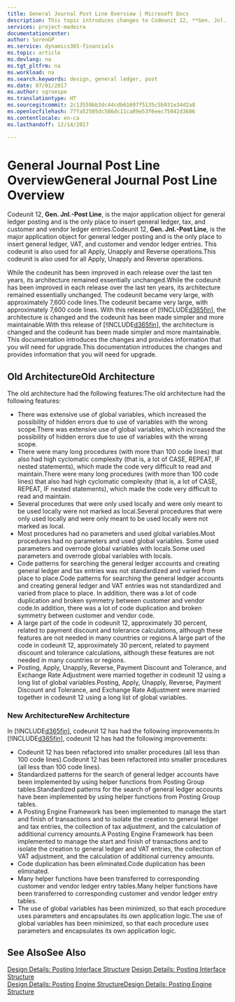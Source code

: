 ```yaml
---
title: General Journal Post Line Overview | Microsoft Docs
description: This topic introduces changes to Codeunit 12, **Gen. Jnl.-Post Line**, which is the major application object for general ledger posting and is the only place to insert general ledger, tax, and customer and vendor ledger entries.
services: project-madeira
documentationcenter: 
author: SorenGP
ms.service: dynamics365-financials
ms.topic: article
ms.devlang: na
ms.tgt_pltfrm: na
ms.workload: na
ms.search.keywords: design, general ledger, post
ms.date: 07/01/2017
ms.author: sgroespe
ms.translationtype: HT
ms.sourcegitcommit: 2c13559bb3dc44cdb61697f5135c5b931e34d2a8
ms.openlocfilehash: 77fa52505dc586dc11ca89e53f6eec75042d3606
ms.contentlocale: en-ca
ms.lasthandoff: 12/14/2017

---
```

# <a name="general-journal-post-line-overview"></a><span data-ttu-id="39cfe-103">General Journal Post Line Overview</span><span class="sxs-lookup"><span data-stu-id="39cfe-103">General Journal Post Line Overview</span></span>
<span data-ttu-id="39cfe-104">Codeunit 12, **Gen. Jnl.-Post Line**, is the major application object for general ledger posting and is the only place to insert general ledger, tax, and customer and vendor ledger entries.</span><span class="sxs-lookup"><span data-stu-id="39cfe-104">Codeunit 12, **Gen. Jnl.-Post Line**, is the major application object for general ledger posting and is the only place to insert general ledger, VAT, and customer and vendor ledger entries.</span></span> <span data-ttu-id="39cfe-105">This codeunit is also used for all Apply, Unapply and Reverse operations.</span><span class="sxs-lookup"><span data-stu-id="39cfe-105">This codeunit is also used for all Apply, Unapply and Reverse operations.</span></span>  
  
<span data-ttu-id="39cfe-106">While the codeunit has been improved in each release over the last ten years, its architecture remained essentially unchanged.</span><span class="sxs-lookup"><span data-stu-id="39cfe-106">While the codeunit has been improved in each release over the last ten years, its architecture remained essentially unchanged.</span></span> <span data-ttu-id="39cfe-107">The codeunit became very large, with approximately 7,600 code lines.</span><span class="sxs-lookup"><span data-stu-id="39cfe-107">The codeunit became very large, with approximately 7,600 code lines.</span></span> <span data-ttu-id="39cfe-108">With this release of [!INCLUDE[d365fin](includes/d365fin_md.md)], the architecture is changed and the codeunit has been made simpler and more maintainable.</span><span class="sxs-lookup"><span data-stu-id="39cfe-108">With this release of [!INCLUDE[d365fin](includes/d365fin_md.md)], the architecture is changed and the codeunit has been made simpler and more maintainable.</span></span> <span data-ttu-id="39cfe-109">This documentation introduces the changes and provides information that you will need for upgrade.</span><span class="sxs-lookup"><span data-stu-id="39cfe-109">This documentation introduces the changes and provides information that you will need for upgrade.</span></span>  
  
## <a name="old-architecture"></a><span data-ttu-id="39cfe-110">Old Architecture</span><span class="sxs-lookup"><span data-stu-id="39cfe-110">Old Architecture</span></span>  
<span data-ttu-id="39cfe-111">The old architecture had the following features:</span><span class="sxs-lookup"><span data-stu-id="39cfe-111">The old architecture had the following features:</span></span>  
  
* <span data-ttu-id="39cfe-112">There was extensive use of global variables, which increased the possibility of hidden errors due to use of variables with the wrong scope.</span><span class="sxs-lookup"><span data-stu-id="39cfe-112">There was extensive use of global variables, which increased the possibility of hidden errors due to use of variables with the wrong scope.</span></span>  
* <span data-ttu-id="39cfe-113">There were many long procedures (with more than 100 code lines) that also had high cyclomatic complexity (that is, a lot of CASE, REPEAT, IF nested statements), which made the code very difficult to read and maintain.</span><span class="sxs-lookup"><span data-stu-id="39cfe-113">There were many long procedures (with more than 100 code lines) that also had high cyclomatic complexity (that is, a lot of CASE, REPEAT, IF nested statements), which made the code very difficult to read and maintain.</span></span>  
* <span data-ttu-id="39cfe-114">Several procedures that were only used locally and were only meant to be used locally were not marked as local.</span><span class="sxs-lookup"><span data-stu-id="39cfe-114">Several procedures that were only used locally and were only meant to be used locally were not marked as local.</span></span>  
* <span data-ttu-id="39cfe-115">Most procedures had no parameters and used global variables.</span><span class="sxs-lookup"><span data-stu-id="39cfe-115">Most procedures had no parameters and used global variables.</span></span> <span data-ttu-id="39cfe-116">Some used parameters and overrode global variables with locals.</span><span class="sxs-lookup"><span data-stu-id="39cfe-116">Some used parameters and overrode global variables with locals.</span></span>  
* <span data-ttu-id="39cfe-117">Code patterns for searching the general ledger accounts and creating general ledger and tax entries was not standardized and varied from place to place.</span><span class="sxs-lookup"><span data-stu-id="39cfe-117">Code patterns for searching the general ledger accounts and creating general ledger and VAT entries was not standardized and varied from place to place.</span></span> <span data-ttu-id="39cfe-118">In addition, there was a lot of code duplication and broken symmetry between customer and vendor code.</span><span class="sxs-lookup"><span data-stu-id="39cfe-118">In addition, there was a lot of code duplication and broken symmetry between customer and vendor code.</span></span>  
* <span data-ttu-id="39cfe-119">A large part of the code in codeunit 12, approximately 30 percent, related to payment discount and tolerance calculations, although these features are not needed in many countries or regions.</span><span class="sxs-lookup"><span data-stu-id="39cfe-119">A large part of the code in codeunit 12, approximately 30 percent, related to payment discount and tolerance calculations, although these features are not needed in many countries or regions.</span></span>  
* <span data-ttu-id="39cfe-120">Posting, Apply, Unapply, Reverse, Payment Discount and Tolerance, and Exchange Rate Adjustment were married together in codeunit 12 using a long list of global variables.</span><span class="sxs-lookup"><span data-stu-id="39cfe-120">Posting, Apply, Unapply, Reverse, Payment Discount and Tolerance, and Exchange Rate Adjustment were married together in codeunit 12 using a long list of global variables.</span></span>  
  
### <a name="new-architecture"></a><span data-ttu-id="39cfe-121">New Architecture</span><span class="sxs-lookup"><span data-stu-id="39cfe-121">New Architecture</span></span>  
<span data-ttu-id="39cfe-122">In [!INCLUDE[d365fin](includes/d365fin_md.md)], codeunit 12 has had the following improvements:</span><span class="sxs-lookup"><span data-stu-id="39cfe-122">In [!INCLUDE[d365fin](includes/d365fin_md.md)], codeunit 12 has had the following improvements:</span></span>  
  
* <span data-ttu-id="39cfe-123">Codeunit 12 has been refactored into smaller procedures (all less than 100 code lines).</span><span class="sxs-lookup"><span data-stu-id="39cfe-123">Codeunit 12 has been refactored into smaller procedures (all less than 100 code lines).</span></span>  
* <span data-ttu-id="39cfe-124">Standardized patterns for the search of general ledger accounts have been implemented by using helper functions from Posting Group tables.</span><span class="sxs-lookup"><span data-stu-id="39cfe-124">Standardized patterns for the search of general ledger accounts have been implemented by using helper functions from Posting Group tables.</span></span>  
* <span data-ttu-id="39cfe-125">A Posting Engine Framework has been implemented to manage the start and finish of transactions and to isolate the creation to general ledger and tax entries, the collection of tax adjustment, and the calculation of additional currency amounts.</span><span class="sxs-lookup"><span data-stu-id="39cfe-125">A Posting Engine Framework has been implemented to manage the start and finish of transactions and to isolate the creation to general ledger and VAT entries, the collection of VAT adjustment, and the calculation of additional currency amounts.</span></span>  
* <span data-ttu-id="39cfe-126">Code duplication has been eliminated.</span><span class="sxs-lookup"><span data-stu-id="39cfe-126">Code duplication has been eliminated.</span></span>  
* <span data-ttu-id="39cfe-127">Many helper functions have been transferred to corresponding customer and vendor ledger entry tables.</span><span class="sxs-lookup"><span data-stu-id="39cfe-127">Many helper functions have been transferred to corresponding customer and vendor ledger entry tables.</span></span>  
* <span data-ttu-id="39cfe-128">The use of global variables has been minimized, so that each procedure uses parameters and encapsulates its own application logic.</span><span class="sxs-lookup"><span data-stu-id="39cfe-128">The use of global variables has been minimized, so that each procedure uses parameters and encapsulates its own application logic.</span></span>  
  
## <a name="see-also"></a><span data-ttu-id="39cfe-129">See Also</span><span class="sxs-lookup"><span data-stu-id="39cfe-129">See Also</span></span>  
<span data-ttu-id="39cfe-130">[Design Details: Posting Interface Structure](design-details-posting-interface-structure.md) </span><span class="sxs-lookup"><span data-stu-id="39cfe-130">[Design Details: Posting Interface Structure](design-details-posting-interface-structure.md) </span></span>  
[<span data-ttu-id="39cfe-131">Design Details: Posting Engine Structure</span><span class="sxs-lookup"><span data-stu-id="39cfe-131">Design Details: Posting Engine Structure</span></span>](design-details-posting-engine-structure.md)

